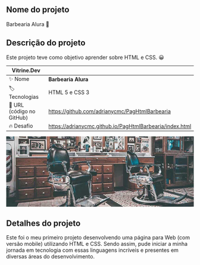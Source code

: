 ## Nome do projeto
Barbearia Alura 🧔

## Descrição do projeto
Este projeto teve como objetivo aprender sobre HTML e CSS. 😀

| Vitrine.Dev |     |
| -------------  | --- |
| :sparkles: Nome        | **Barbearia Alura**
| :label: Tecnologias | HTML 5 e CSS 3
| :rocket: URL (código no GitHub)        | https://github.com/adrianycmc/PagHtmlBarbearia
| :fire: Desafio     | https://adrianycmc.github.io/PagHtmlBarbearia/index.html

<!-- Inserir imagem com a #vitrinedev ao final do link -->
![](https://github.com/adrianycmc/PagHtmlBarbearia/blob/main/banner.jpg?raw=true)

## Detalhes do projeto

Este foi o meu primeiro projeto desenvolvendo uma página para Web (com versão mobile) utilizando HTML e CSS. 
Sendo assim, pude iniciar a minha jornada em tecnologia com essas linguagens incríveis e presentes em diversas áreas do desenvolvimento.

